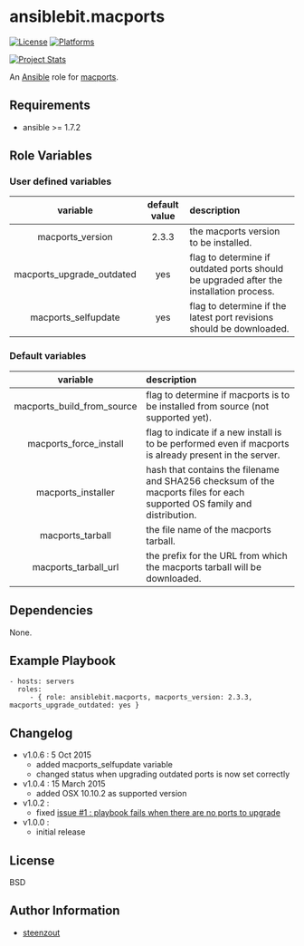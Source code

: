# ansiblebit.macports

[![License](http://img.shields.io/badge/license-New%20BSD-blue.svg?style=flat)](https://raw.githubusercontent.com/ansiblebit/macports/master/LICENSE)
[![Platforms](http://img.shields.io/badge/platforms-macosx-lightgrey.svg?style=flat)](#)

[![Project Stats](https://www.openhub.net/p/ansiblebit-macports/widgets/project_thin_badge.gif)](https://www.openhub.net/p/ansiblebit-macports/)

An [Ansible](http://www.ansible.com) role for [macports](http://www.macports.org).

## Requirements

- ansible >= 1.7.2

## Role Variables

### User defined variables

| variable | default value | description |
|:--------:|:-------------:|:------------|
| macports_version | 2.3.3 | the macports version to be installed. |
| macports_upgrade_outdated | yes | flag to determine if outdated ports should be upgraded after the installation process. |
| macports_selfupdate | yes | flag to determine if the latest port revisions should be downloaded. |


### Default variables

| variable | description |
|:--------:|:------------|
| macports_build_from_source | flag to determine if macports is to be installed from source (not supported yet). |
| macports_force_install | flag to indicate if a new install is to be performed even if macports is already present in the server. |
| macports_installer | hash that contains the filename and SHA256 checksum of the macports files for each supported OS family and distribution. |
| macports_tarball | the file name of the macports tarball. |
| macports_tarball_url | the prefix for the URL from which the macports tarball will be downloaded. |

## Dependencies

None.

## Example Playbook

    - hosts: servers
      roles:
         - { role: ansiblebit.macports, macports_version: 2.3.3, macports_upgrade_outdated: yes }

## Changelog

- v1.0.6 : 5 Oct 2015
    - added macports_selfupdate variable
    - changed status when upgrading outdated ports is now set correctly
- v1.0.4 : 15 March 2015
    - added OSX 10.10.2 as supported version
- v1.0.2 :
    - fixed [issue #1 : playbook fails when there are no ports to upgrade](https://github.com/ansiblebit/macports/issues/1)
- v1.0.0 :
    - initial release

## License

BSD

## Author Information

- [steenzout](http://github.com/steenzout)
